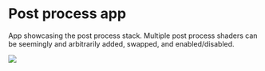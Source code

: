 
# Post process app

App showcasing the post process stack. Multiple post process shaders can be seemingly and arbitrarily added, swapped, and enabled/disabled.

<img src="res/readme.gif">
